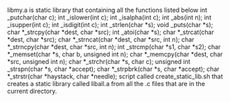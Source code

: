 libmy.a is  static library that containing all the functions listed below
int _putchar(char c);
int _islower(int c);
int _isalpha(int c);
int _abs(int n);
int _isupper(int c);
int _isdigit(int c);
int _strlen(char *s);
void _puts(char *s);
char *_strcpy(char *dest, char *src);
int _atoi(char *s);
char *_strcat(char *dest, char *src);
char *_strncat(char *dest, char *src, int n);
char *_strncpy(char *dest, char *src, int n);
int _strcmp(char *s1, char *s2);
char *_memset(char *s, char b, unsigned int n);
char *_memcpy(char *dest, char *src, unsigned int n);
char *_strchr(char *s, char c);
unsigned int _strspn(char *s, char *accept);
char *_strpbrk(char *s, char *accept);
char *_strstr(char *haystack, char *needle);
 script called create_static_lib.sh that creates a static library called liball.a from all the .c files that are in the current directory.
 